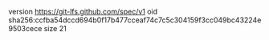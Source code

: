 version https://git-lfs.github.com/spec/v1
oid sha256:ccfba54dccd694b0f17b477cceaf74c7c5c304159f3cc049bc43224e9503cece
size 21
